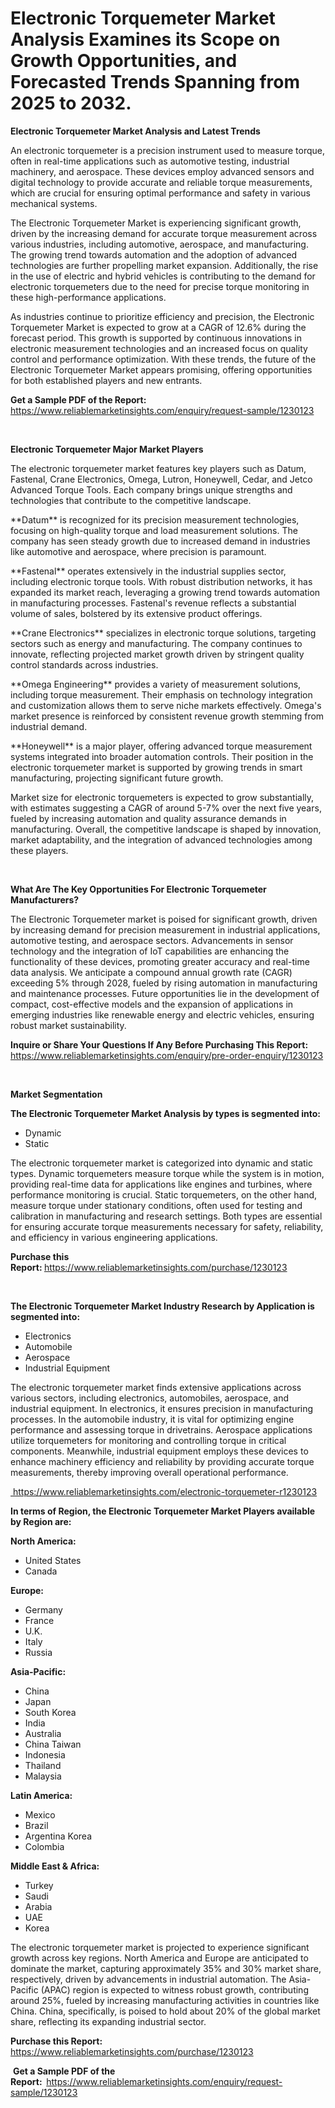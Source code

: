 <p><h1>Electronic Torquemeter Market Analysis Examines its Scope on Growth Opportunities, and Forecasted Trends Spanning from 2025 to 2032.</h1></p><p><strong>Electronic Torquemeter Market Analysis and Latest Trends</strong></p>
<p><p>An electronic torquemeter is a precision instrument used to measure torque, often in real-time applications such as automotive testing, industrial machinery, and aerospace. These devices employ advanced sensors and digital technology to provide accurate and reliable torque measurements, which are crucial for ensuring optimal performance and safety in various mechanical systems.</p><p>The Electronic Torquemeter Market is experiencing significant growth, driven by the increasing demand for accurate torque measurement across various industries, including automotive, aerospace, and manufacturing. The growing trend towards automation and the adoption of advanced technologies are further propelling market expansion. Additionally, the rise in the use of electric and hybrid vehicles is contributing to the demand for electronic torquemeters due to the need for precise torque monitoring in these high-performance applications.</p><p>As industries continue to prioritize efficiency and precision, the Electronic Torquemeter Market is expected to grow at a CAGR of 12.6% during the forecast period. This growth is supported by continuous innovations in electronic measurement technologies and an increased focus on quality control and performance optimization. With these trends, the future of the Electronic Torquemeter Market appears promising, offering opportunities for both established players and new entrants.</p></p>
<p><strong>Get a Sample PDF of the Report:&nbsp;</strong> <a href="https://www.reliablemarketinsights.com/enquiry/request-sample/1230123?utm_campaign=3458&utm_medium=2&utm_source=Github&utm_content=ia&utm_term=15042025&utm_id=electronic-torquemeter">https://www.reliablemarketinsights.com/enquiry/request-sample/1230123</a></p>
<p>&nbsp;</p>
<p><strong>Electronic Torquemeter Major Market Players</strong></p>
<p><p>The electronic torquemeter market features key players such as Datum, Fastenal, Crane Electronics, Omega, Lutron, Honeywell, Cedar, and Jetco Advanced Torque Tools. Each company brings unique strengths and technologies that contribute to the competitive landscape.</p><p>**Datum** is recognized for its precision measurement technologies, focusing on high-quality torque and load measurement solutions. The company has seen steady growth due to increased demand in industries like automotive and aerospace, where precision is paramount.</p><p>**Fastenal** operates extensively in the industrial supplies sector, including electronic torque tools. With robust distribution networks, it has expanded its market reach, leveraging a growing trend towards automation in manufacturing processes. Fastenal's revenue reflects a substantial volume of sales, bolstered by its extensive product offerings.</p><p>**Crane Electronics** specializes in electronic torque solutions, targeting sectors such as energy and manufacturing. The company continues to innovate, reflecting projected market growth driven by stringent quality control standards across industries. </p><p>**Omega Engineering** provides a variety of measurement solutions, including torque measurement. Their emphasis on technology integration and customization allows them to serve niche markets effectively. Omega's market presence is reinforced by consistent revenue growth stemming from industrial demand.</p><p>**Honeywell** is a major player, offering advanced torque measurement systems integrated into broader automation controls. Their position in the electronic torquemeter market is supported by growing trends in smart manufacturing, projecting significant future growth.</p><p>Market size for electronic torquemeters is expected to grow substantially, with estimates suggesting a CAGR of around 5-7% over the next five years, fueled by increasing automation and quality assurance demands in manufacturing. Overall, the competitive landscape is shaped by innovation, market adaptability, and the integration of advanced technologies among these players.</p></p>
<p>&nbsp;</p>
<p><strong>What Are The Key Opportunities For Electronic Torquemeter Manufacturers?</strong></p>
<p><p>The Electronic Torquemeter market is poised for significant growth, driven by increasing demand for precision measurement in industrial applications, automotive testing, and aerospace sectors. Advancements in sensor technology and the integration of IoT capabilities are enhancing the functionality of these devices, promoting greater accuracy and real-time data analysis. We anticipate a compound annual growth rate (CAGR) exceeding 5% through 2028, fueled by rising automation in manufacturing and maintenance processes. Future opportunities lie in the development of compact, cost-effective models and the expansion of applications in emerging industries like renewable energy and electric vehicles, ensuring robust market sustainability.</p></p>
<p><strong>Inquire or Share Your Questions If Any Before Purchasing This Report:</strong> <a href="https://www.reliablemarketinsights.com/enquiry/pre-order-enquiry/1230123?utm_campaign=3458&utm_medium=2&utm_source=Github&utm_content=ia&utm_term=15042025&utm_id=electronic-torquemeter">https://www.reliablemarketinsights.com/enquiry/pre-order-enquiry/1230123</a></p>
<p>&nbsp;</p>
<p><strong>Market Segmentation</strong></p>
<p><strong>The Electronic Torquemeter Market Analysis by types is segmented into:</strong></p>
<p><ul><li>Dynamic</li><li>Static</li></ul></p>
<p><p>The electronic torquemeter market is categorized into dynamic and static types. Dynamic torquemeters measure torque while the system is in motion, providing real-time data for applications like engines and turbines, where performance monitoring is crucial. Static torquemeters, on the other hand, measure torque under stationary conditions, often used for testing and calibration in manufacturing and research settings. Both types are essential for ensuring accurate torque measurements necessary for safety, reliability, and efficiency in various engineering applications.</p></p>
<p><strong>Purchase this Report:&nbsp;</strong><a href="https://www.reliablemarketinsights.com/purchase/1230123?utm_campaign=3458&utm_medium=2&utm_source=Github&utm_content=ia&utm_term=15042025&utm_id=electronic-torquemeter">https://www.reliablemarketinsights.com/purchase/1230123</a></p>
<p>&nbsp;</p>
<p><strong>The Electronic Torquemeter Market Industry Research by Application is segmented into:</strong></p>
<p><ul><li>Electronics</li><li>Automobile</li><li>Aerospace</li><li>Industrial Equipment</li></ul></p>
<p><p>The electronic torquemeter market finds extensive applications across various sectors, including electronics, automobiles, aerospace, and industrial equipment. In electronics, it ensures precision in manufacturing processes. In the automobile industry, it is vital for optimizing engine performance and assessing torque in drivetrains. Aerospace applications utilize torquemeters for monitoring and controlling torque in critical components. Meanwhile, industrial equipment employs these devices to enhance machinery efficiency and reliability by providing accurate torque measurements, thereby improving overall operational performance.</p></p>
<p><a href="https://www.reliablemarketinsights.com/electronic-torquemeter-r1230123?utm_campaign=3458&utm_medium=2&utm_source=Github&utm_content=ia&utm_term=15042025&utm_id=electronic-torquemeter">&nbsp;https://www.reliablemarketinsights.com/electronic-torquemeter-r1230123</a></p>
<p><strong>In terms of Region, the Electronic Torquemeter Market Players available by Region are:</strong></p>
<p>
    <p> <strong> North America: </strong>
        <ul>
            <li>United States</li>
            <li>Canada</li>
        </ul>
        </p> 
    <p> <strong> Europe: </strong>
        <ul>
            <li>Germany</li>
            <li>France</li>
            <li>U.K.</li>
            <li>Italy</li>
            <li>Russia</li>
        </ul>
        </p> 
    <p> <strong> Asia-Pacific: </strong>
        <ul>
            <li>China</li>
            <li>Japan</li>
            <li>South Korea</li>
            <li>India</li>
            <li>Australia</li>
            <li>China Taiwan</li>
            <li>Indonesia</li>
            <li>Thailand</li>
            <li>Malaysia</li>
        </ul>
        </p> 
    <p> <strong> Latin America: </strong>
        <ul>
            <li>Mexico</li>
            <li>Brazil</li>
            <li>Argentina Korea</li>
            <li>Colombia</li>
        </ul>
        </p> 
    <p> <strong> Middle East & Africa: </strong>
        <ul>
            <li>Turkey</li>
            <li>Saudi</li>
            <li>Arabia</li>
            <li>UAE</li>
            <li>Korea</li>
        </ul>
    </p>
    </p>
<p><p>The electronic torquemeter market is projected to experience significant growth across key regions. North America and Europe are anticipated to dominate the market, capturing approximately 35% and 30% market share, respectively, driven by advancements in industrial automation. The Asia-Pacific (APAC) region is expected to witness robust growth, contributing around 25%, fueled by increasing manufacturing activities in countries like China. China, specifically, is poised to hold about 20% of the global market share, reflecting its expanding industrial sector.</p></p>
<p><strong>Purchase this Report: </strong><a href="https://www.reliablemarketinsights.com/purchase/1230123?utm_campaign=3458&utm_medium=2&utm_source=Github&utm_content=ia&utm_term=15042025&utm_id=electronic-torquemeter">https://www.reliablemarketinsights.com/purchase/1230123</a></p>
<p>&nbsp;<strong>Get a Sample PDF of the Report:&nbsp;&nbsp;</strong><a href="https://www.reliablemarketinsights.com/enquiry/request-sample/1230123?utm_campaign=3458&utm_medium=2&utm_source=Github&utm_content=ia&utm_term=15042025&utm_id=electronic-torquemeter">https://www.reliablemarketinsights.com/enquiry/request-sample/1230123</a></p>
<p><strong></strong></p>
<p><p></p><p></p><p></p></p>